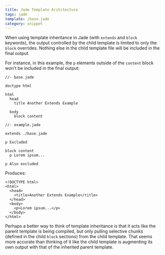 ```yaml
---
title: Jade Template Architecture
tags: jade
template: /base.jade
category: snippet
---
```


When using template inheritance in Jade (with `extends` and `block` keywords), the output controlled by the child template is limited to only the `block` overrides. Nothing else in the child template file will be included in the final output.

For instance, in this example, the `p` elements outside of the `content` block won't be included in the final output:

```
//- base.jade

doctype html

html
  head
    title Another Extends Example

  body
    block content
```

```
//- example.jade

extends ./base.jade

p Excluded

block content
  p Lorem ipsum...

p Also excluded
```

Produces:

```
<!DOCTYPE html>
<html>
  <head>
    <title>Another Extends Example</title>
  </head>
  <body>
    <p>Lorem ipsum...</p>
  </body>
</html>
```

Perhaps a better way to think of template inheritance is that it acts like the parent template is being compiled, but only pulling selective chunks (defined in the child `block` sections) from the child template. That seems more accurate than thinking of it like the child template is augmenting its own output with that of the inherited parent template.

